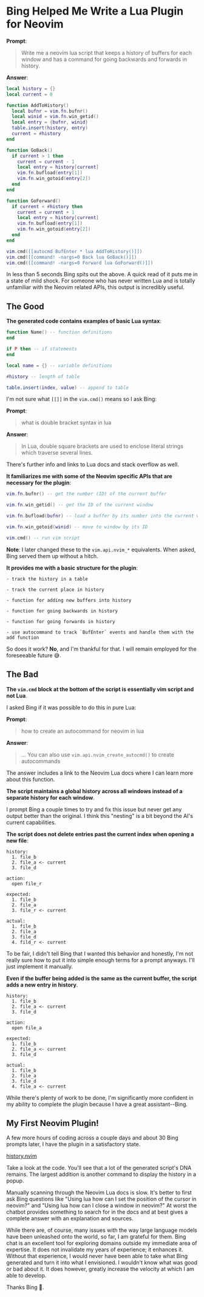 # Bing Helped Me Write a Lua Plugin for Neovim

**Prompt**:
> Write me a neovim lua script that keeps a history of buffers for each window
> and has a command for going backwards and forwards in history.

**Answer**:
```lua
local history = {}
local current = 0

function AddToHistory()
  local bufnr = vim.fn.bufnr()
  local winid = vim.fn.win_getid()
  local entry = {bufnr, winid}
  table.insert(history, entry)
  current = #history
end

function GoBack()
  if current > 1 then
    current = current - 1
    local entry = history[current]
    vim.fn.bufload(entry[1])
    vim.fn.win_gotoid(entry[2])
  end
end

function GoForward()
  if current < #history then
    current = current + 1
    local entry = history[current]
    vim.fn.bufload(entry[1])
    vim.fn.win_gotoid(entry[2])
  end
end

vim.cmd([[autocmd BufEnter * lua AddToHistory()]])
vim.cmd([[command! -nargs=0 Back lua GoBack()]])
vim.cmd([[command! -nargs=0 Forward lua GoForward()]])
```

In less than 5 seconds Bing spits out the above. A quick read of it puts me in
a state of mild shock. For someone who has never written Lua and is totally
unfamiliar with the Neovim related APIs, this output is incredibly useful.

## The Good

**The generated code contains examples of basic Lua syntax**:

```lua
function Name() -- function definitions
end

if P then -- if statements
end

local name = {} -- variable definitions

#history -- length of table

table.insert(index, value) -- append to table
```

I'm not sure what `[[]]` in the `vim.cmd()` means so I ask Bing:

**Prompt**:
> what is double bracket syntax in lua

**Answer**:
> In Lua, double square brackets are used to enclose literal strings which
> traverse several lines.

There's further info and links to Lua docs and stack overflow as well.

**It familiarizes me with some of the Neovim specific APIs that are necessary
for the plugin**:
```lua
vim.fn.bufnr() -- get the number (ID) of the current buffer

vim.fn.win_getid() -- get the ID of the current window

vim.fn.bufload(bufnr) -- load a buffer by its number into the current window

vim.fn.win_gotoid(winid) -- move to window by its ID

vim.cmd() -- run vim script
```

**Note**: I later changed these to the `vim.api.nvim_*` equivalents. When asked, Bing served them up without a hitch.

**It provides me with a basic structure for the plugin**:

```text
- track the history in a table

- track the current place in history

- function for adding new buffers into history

- function for going backwards in history

- function for going forwards in history

- use autocommand to track `BufEnter` events and handle them with the add function
```

So does it work? **No**, and I'm thankful for that. I will remain employed for
the foreseeable future 😅.

## The Bad

**The `vim.cmd` block at the bottom of the script is essentially vim script and
not Lua**.

I asked Bing if it was possible to do this in pure Lua:

**Prompt**:
> how to create an autocommand for neovim in lua

**Answer**:
> ... You can also use `vim.api.nvim_create_autocmd()` to create autocommands

The answer includes a link to the Neovim Lua docs where I can learn more about
this function.

**The script maintains a global history across all windows instead of a
separate history for each window**.

I prompt Bing a couple times to try and fix this issue but never get any output
better than the original. I think this "nesting" is a bit beyond the AI's
current capabilities.

**The script does not delete entries past the current index when opening a new
file**:

```text
history:
  1. file_b
  2. file_a <- current
  3. file_d

action:
  open file_r

expected:
  1. file_b
  2. file_a
  3. file_r <- current

actual:
  1. file_b
  2. file_a
  3. file_d
  4. fild_r <- current
```

To be fair, I didn't tell Bing that I wanted this behavior and honestly, I'm
not really sure how to put it into simple enough terms for a prompt anyways.
I'll just implement it manually.

**Even if the buffer being added is the same as the current buffer, the script
adds a new entry in history**.

```text
history:
  1. file_b
  2. file_a <- current
  3. file_d

action:
  open file_a

expected:
  1. file_b
  2. file_a <- current
  3. file_d

actual:
  1. file_b
  2. file_a
  3. file_d
  4. file_a <- current
```

While there's plenty of work to be done, I'm significantly more confident in my
ability to complete the plugin because I have a great assistant--Bing.

## My First Neovim Plugin!

A few more hours of coding across a couple days and about 30 Bing prompts
later, I have the plugin in a satisfactory state.

[history.nvim](https://github.com/wilfreddenton/history.nvim/)

Take a look at the code. You'll see that a lot of the generated script's DNA
remains. The largest addition is another command to display the history in a
popup.

Manually scanning through the Neovim Lua docs is slow. It's better to first ask
Bing questions like "Using lua how can I set the position of the cursor in
neovim?" and "Using lua how can I close a window in neovim?" At worst the
chatbot provides something to search for in the docs and at best gives a
complete answer with an explanation and sources.

While there are, of course, many issues with the way large language models have
been unleashed onto the world, so far, I am grateful for them. Bing chat is an
excellent tool for exploring domains outside my immediate area of expertise. It
does not invalidate my years of experience; it enhances it. Without that
experience, I would never have been able to take what Bing generated and turn
it into what I envisioned. I wouldn't know what was good or bad about it. It
does however, greatly increase the velocity at which I am able to develop.

Thanks Bing 💙.

